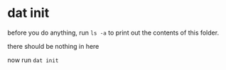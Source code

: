 # dat init

before you do anything, run `ls -a` to print out the contents of this folder.

there should be nothing in here

now run `dat init`